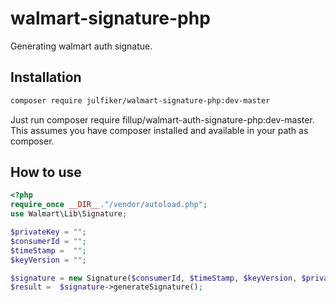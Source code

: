 # walmart-signature-php
Generating walmart auth signatue.

## Installation
``` sh
composer require julfiker/walmart-signature-php:dev-master
```
Just run composer require fillup/walmart-auth-signature-php:dev-master. This assumes you have composer installed and available in your path as composer.

## How to use
```php
<?php 
require_once __DIR__."/vendor/autoload.php";
use Walmart\Lib\Signature;

$privateKey = "";
$consumerId = "";
$timeStamp =  "";
$keyVersion = "";

$signature = new Signature($consumerId, $timeStamp, $keyVersion, $privateKey);
$result =  $signature->generateSignature();

```
